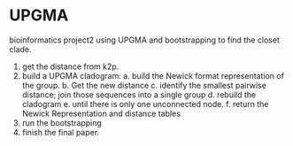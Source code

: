 # UPGMA
bioinformatics project2 using UPGMA and bootstrapping to find the closet clade.

1. get the distance from k2p. 
2. build a UPGMA cladogram:
    a. build the Newick format representation of the group.
    b. Get the new distance
    c. identify the smallest pairwise distance; join those sequences into a single group
    d. rebuild the cladogram
    e. until there is only one unconnected node.
    f. return the Newick Representation and distance tables
3. run the bootstrapping
4. finish the final paper.

